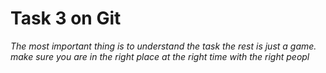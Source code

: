 # Task 3 on Git

_The most important thing is to understand the task the rest is just a game. make sure you are in the right place at the right time with the right peopl_
